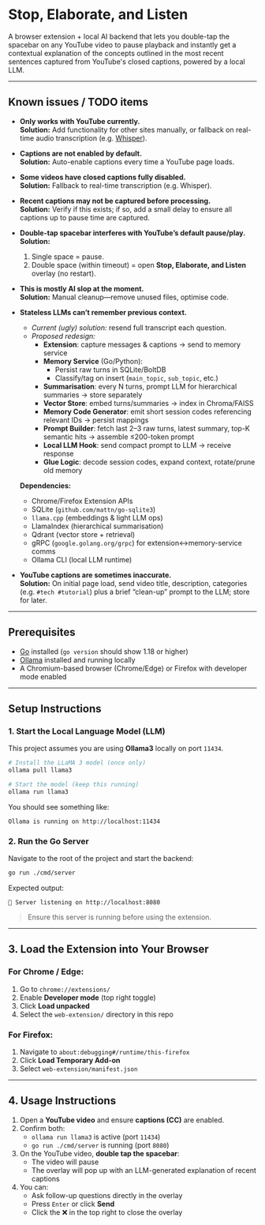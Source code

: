 # Stop, Elaborate, and Listen

A browser extension + local AI backend that lets you double-tap the spacebar on any YouTube video to pause playback and instantly get a contextual explanation of the concepts outlined in the most recent sentences captured from YouTube's closed captions, powered by a local LLM.

---

## Known issues / TODO items

- **Only works with YouTube currently.**  
  **Solution:** Add functionality for other sites manually, or fallback on real-time audio transcription (e.g. [Whisper](https://github.com/openai/whisper)).

- **Captions are not enabled by default.**  
  **Solution:** Auto-enable captions every time a YouTube page loads.

- **Some videos have closed captions fully disabled.**  
  **Solution:** Fallback to real-time transcription (e.g. Whisper).

- **Recent captions may not be captured before processing.**  
  **Solution:** Verify if this exists; if so, add a small delay to ensure all captions up to pause time are captured.

- **Double-tap spacebar interferes with YouTube’s default pause/play.**  
  **Solution:**  
  1. Single space = pause.  
  2. Double space (within timeout) = open **Stop, Elaborate, and Listen** overlay (no restart).

- **This is mostly AI slop at the moment.**  
  **Solution:** Manual cleanup—remove unused files, optimise code.

- **Stateless LLMs can’t remember previous context.**  
  - *Current (ugly) solution:* resend full transcript each question.  
  - *Proposed redesign:*  
    - **Extension**: capture messages & captions → send to memory service  
    - **Memory Service** (Go/Python):  
      - Persist raw turns in SQLite/BoltDB  
      - Classify/tag on insert (`main_topic`, `sub_topic`, etc.)  
    - **Summarisation**: every N turns, prompt LLM for hierarchical summaries → store separately  
    - **Vector Store**: embed turns/summaries → index in Chroma/FAISS  
    - **Memory Code Generator**: emit short session codes referencing relevant IDs → persist mappings  
    - **Prompt Builder**: fetch last 2–3 raw turns, latest summary, top-K semantic hits → assemble ≤200-token prompt  
    - **Local LLM Hook**: send compact prompt to LLM → receive response  
    - **Glue Logic**: decode session codes, expand context, rotate/prune old memory  

  **Dependencies:**  
  - Chrome/Firefox Extension APIs  
  - SQLite (`github.com/mattn/go-sqlite3`)  
  - `llama.cpp` (embeddings & light LLM ops)  
  - LlamaIndex (hierarchical summarisation)  
  - Qdrant (vector store + retrieval)  
  - gRPC (`google.golang.org/grpc`) for extension↔memory-service comms  
  - Ollama CLI (local LLM runtime)

- **YouTube captions are sometimes inaccurate.**  
  **Solution:** On initial page load, send video title, description, categories (e.g. `#tech #tutorial`) plus a brief “clean-up” prompt to the LLM; store for later.

---

## Prerequisites

- [Go](https://go.dev/dl/) installed (`go version` should show 1.18 or higher)
- [Ollama](https://ollama.com/download) installed and running locally
- A Chromium-based browser (Chrome/Edge) or Firefox with developer mode enabled

---

## Setup Instructions

### 1. Start the Local Language Model (LLM)

This project assumes you are using **Ollama3** locally on port `11434`.

```bash
# Install the LLaMA 3 model (once only)
ollama pull llama3

# Start the model (keep this running)
ollama run llama3
```

You should see something like:

```
Ollama is running on http://localhost:11434
```

### 2. Run the Go Server

Navigate to the root of the project and start the backend:

```bash
go run ./cmd/server
```

Expected output:

```
🚀 Server listening on http://localhost:8080
```

> Ensure this server is running before using the extension.

---

## 3. Load the Extension into Your Browser

### For Chrome / Edge:

1. Go to `chrome://extensions/`
2. Enable **Developer mode** (top right toggle)
3. Click **Load unpacked**
4. Select the `web-extension/` directory in this repo

### For Firefox:

1. Navigate to `about:debugging#/runtime/this-firefox`
2. Click **Load Temporary Add-on**
3. Select `web-extension/manifest.json`

---

## 4. Usage Instructions

1. Open a **YouTube video** and ensure **captions (CC)** are enabled.
2. Confirm both:
   - `ollama run llama3` is active (port `11434`)
   - `go run ./cmd/server` is running (port `8080`)
3. On the YouTube video, **double tap the spacebar**:
   - The video will pause
   - The overlay will pop up with an LLM-generated explanation of recent captions
4. You can:
   - Ask follow-up questions directly in the overlay
   - Press `Enter` or click **Send**
   - Click the ❌ in the top right to close the overlay

